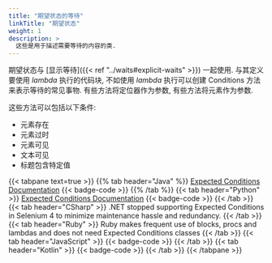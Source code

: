 ```yaml
---
title: "期望状态的等待"
linkTitle: "期望状态"
weight: 1
description: >
  这些是用于描述需要等待的内容的类.
---
```


期望状态与 [显示等待]({{< ref "../waits#explicit-waits" >}}) 一起使用.
与其定义要使用 _lambda_ 执行的代码块, 
不如使用 _lambda_ 执行可以创建 Conditions 方法来表示等待的常见事物.
有些方法将定位器作为参数, 有些方法将元素作为参数.

这些方法可以包括以下条件:

* 元素存在
* 元素过时
* 元素可见
* 文本可见
* 标题包含特定值

{{< tabpane text=true >}}
{{% tab header="Java" %}}
[Expected Conditions Documentation](https://www.selenium.dev/selenium/docs/api/java/org/openqa/selenium/support/ui/ExpectedConditions.html)
{{< badge-code >}}
{{% /tab %}}
{{< tab header="Python" >}}
[Expected Conditions Documentation](https://www.selenium.dev/selenium/docs/api/py/webdriver_support/selenium.webdriver.support.expected_conditions.html)
{{< badge-code >}}
{{< /tab >}}
{{< tab header="CSharp" >}}
.NET stopped supporting Expected Conditions in Selenium 4 to minimize maintenance hassle and redundancy.
{{< /tab >}}
{{< tab header="Ruby" >}}
Ruby makes frequent use of blocks, procs and lambdas and does not need Expected Conditions classes
{{< /tab >}}
{{< tab header="JavaScript" >}}
{{< badge-code >}}
{{< /tab >}}
{{< tab header="Kotlin" >}}
{{< badge-code >}}
{{< /tab >}}
{{< /tabpane >}}

